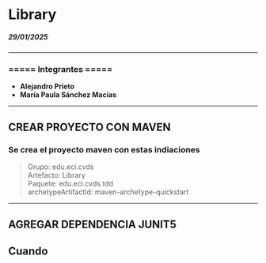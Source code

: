 # Library
##### 29/01/2025  

---

### ===== Integrantes =====  
- **Alejandro Prieto**  
- **María Paula Sánchez Macías**

---
## CREAR PROYECTO CON MAVEN
### Se crea el proyecto maven con estas indiaciones  
>Grupo: edu.eci.cvds   
Artefacto: Library   
Paquete: edu.eci.cvds.tdd   
archetypeArtifactId: maven-archetype-quickstart  

---  

## AGREGAR DEPENDENCIA JUNIT5  
## Cuando 